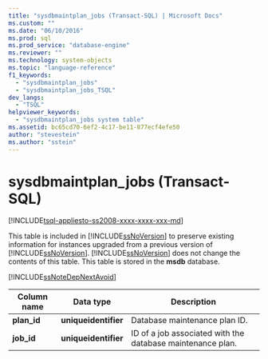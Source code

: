 ```yaml
---
title: "sysdbmaintplan_jobs (Transact-SQL) | Microsoft Docs"
ms.custom: ""
ms.date: "06/10/2016"
ms.prod: sql
ms.prod_service: "database-engine"
ms.reviewer: ""
ms.technology: system-objects
ms.topic: "language-reference"
f1_keywords: 
  - "sysdbmaintplan_jobs"
  - "sysdbmaintplan_jobs_TSQL"
dev_langs: 
  - "TSQL"
helpviewer_keywords: 
  - "sysdbmaintplan_jobs system table"
ms.assetid: bc65cd70-6ef2-4c17-be11-877ecf4efe50
author: "stevestein"
ms.author: "sstein"
---
```

# sysdbmaintplan_jobs (Transact-SQL)
[!INCLUDE[tsql-appliesto-ss2008-xxxx-xxxx-xxx-md](../../includes/tsql-appliesto-ss2008-xxxx-xxxx-xxx-md.md)]

  This table is included in [!INCLUDE[ssNoVersion](../../includes/ssnoversion-md.md)] to preserve existing information for instances upgraded from a previous version of [!INCLUDE[ssNoVersion](../../includes/ssnoversion-md.md)]. [!INCLUDE[ssNoVersion](../../includes/ssnoversion-md.md)] does not change the contents of this table. This table is stored in the **msdb** database.  
  
 [!INCLUDE[ssNoteDepNextAvoid](../../includes/ssnotedepnextavoid-md.md)]  
  

  
|Column name|Data type|Description|  
|-----------------|---------------|-----------------|  
|**plan_id**|**uniqueidentifier**|Database maintenance plan ID.|  
|**job_id**|**uniqueidentifier**|ID of a job associated with the database maintenance plan.|  
  
  
